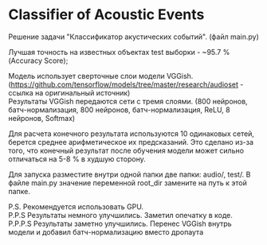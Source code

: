 # Classifier of Acoustic Events
Решение задачи "Классификатор акустических событий". (файл main.py)

Лучшая точность на известных объектах test выборки - ~95.7 % (Accuracy Score);

Модель использует сверточные слои модели VGGish. 
(https://github.com/tensorflow/models/tree/master/research/audioset - ссылка на оригинальный источник)  
Результаты VGGish передаются сети с тремя слоями. (800 нейронов, батч-нормализация, 800 нейронов, батч-нормализация, ReLU, 8 нейронов, Softmax)

Для расчета конечного результата используются 10 одинаковых сетей, берется среднее арифметическое их предсказаний. Это сделано из-за того, что конечный результат после обучения модели может сильно отличаться на 5-8 % в худшую сторону.

Для запуска разместите внутри одной папки две папки: audio/, test/.
В файле main.py значение переменной root_dir замените на путь к этой папке. 

P.S. Рекомендуется использовать GPU.  
P.P.S Результаты немного улучшились. Заметил опечатку в коде.  
P.P.P.S Результаты заметно улучшились. Перенес VGGish внутрь модели и добавил батч-нормализацию вместо дропаута
